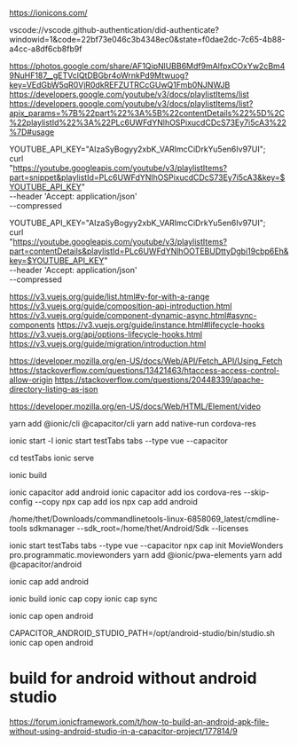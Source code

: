 https://ionicons.com/

vscode://vscode.github-authentication/did-authenticate?windowid=1&code=22bf73e046c3b4348ec0&state=f0dae2dc-7c65-4b88-a4cc-a8df6cb8fb9f


https://photos.google.com/share/AF1QipNlUBB6Mdf9mAlfpxCOxYw2cBm49NuHF187__gETVclQtDBGbr4oWrnkPd9Mtwuog?key=VEdGbW5qR0VjR0dkREFZUTRCcGUwQ1Fmb0NJNWJB
https://developers.google.com/youtube/v3/docs/playlistItems/list
https://developers.google.com/youtube/v3/docs/playlistItems/list?apix_params=%7B%22part%22%3A%5B%22contentDetails%22%5D%2C%22playlistId%22%3A%22PLc6UWFdYNlhOSPixucdCDcS73Ey7i5cA3%22%7D#usage


YOUTUBE_API_KEY="AIzaSyBogyy2xbK_VARlmcCiDrkYu5en6Iv97UI"; \
curl \
  "https://youtube.googleapis.com/youtube/v3/playlistItems?part=snippet&playlistId=PLc6UWFdYNlhOSPixucdCDcS73Ey7i5cA3&key=$YOUTUBE_API_KEY" \
  --header 'Accept: application/json' \
  --compressed


YOUTUBE_API_KEY="AIzaSyBogyy2xbK_VARlmcCiDrkYu5en6Iv97UI"; \
curl \
  "https://youtube.googleapis.com/youtube/v3/playlistItems?part=contentDetails&playlistId=PLc6UWFdYNlhOOTEBUDttyDgbi19cbp6Eh&key=$YOUTUBE_API_KEY" \
  --header 'Accept: application/json' \
  --compressed



https://v3.vuejs.org/guide/list.html#v-for-with-a-range
https://v3.vuejs.org/guide/composition-api-introduction.html
https://v3.vuejs.org/guide/component-dynamic-async.html#async-components
https://v3.vuejs.org/guide/instance.html#lifecycle-hooks
https://v3.vuejs.org/api/options-lifecycle-hooks.html
https://v3.vuejs.org/guide/migration/introduction.html

https://developer.mozilla.org/en-US/docs/Web/API/Fetch_API/Using_Fetch
https://stackoverflow.com/questions/13421463/htaccess-access-control-allow-origin
https://stackoverflow.com/questions/20448339/apache-directory-listing-as-json


https://developer.mozilla.org/en-US/docs/Web/HTML/Element/video


yarn add @ionic/cli @capacitor/cli
yarn add native-run cordova-res


ionic start -l
ionic start testTabs tabs --type vue --capacitor


cd testTabs
ionic serve

ionic build

ionic capacitor add android
ionic capacitor add ios
cordova-res --skip-config --copy
npx cap add ios
npx cap add android


/home/thet/Downloads/commandlinetools-linux-6858069_latest/cmdline-tools
sdkmanager --sdk_root=/home/thet/Android/Sdk --licenses




ionic start testTabs tabs --type vue --capacitor
npx cap init MovieWonders pro.programmatic.moviewonders
yarn add @ionic/pwa-elements
yarn add @capacitor/android

ionic cap add android

ionic build
ionic cap copy
ionic cap sync

ionic cap open android



CAPACITOR_ANDROID_STUDIO_PATH=/opt/android-studio/bin/studio.sh ionic cap open android


# build for android without android studio
https://forum.ionicframework.com/t/how-to-build-an-android-apk-file-without-using-android-studio-in-a-capacitor-project/177814/9
